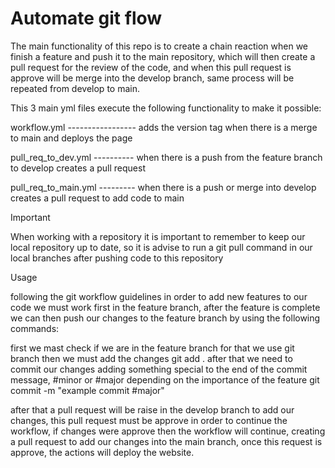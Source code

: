 # Automate git flow

The main functionality of this repo is to create a chain reaction when we finish a feature and push it to the
main repository, which will then create a pull request for the review of the code, and when this pull request is approve
will be merge into the develop branch, same process will be repeated from develop to main.

This 3 main yml files execute the following functionality to make it possible:

workflow.yml ----------------- adds the version tag when there is a merge to main and deploys the page

pull_req_to_dev.yml ---------- when there is a push from the feature branch to develop creates a pull request

pull_req_to_main.yml --------- when there is a push or merge into develop creates a pull request to add code to main

Important

When working with a repository it is important to remember to keep our local repository up to date, so it is
advise to run a git pull command in our local branches after pushing code to this repository

Usage 

following the git workflow guidelines in order to add new features to our code we must work first
in the feature branch, after the feature is complete we can then push our changes to the feature branch
by using the following commands:

first we mast check if we are in the feature branch for that we use
git branch
then we must add the changes
git add .
after that we need to commit our changes adding something special to the end of the commit message, #minor or #major
depending on the importance of the feature
git commit -m "example commit #major"

after that a pull request will be raise in the develop branch to add our changes, this pull request must be
approve in order to continue the workflow, if changes were approve then the workflow will continue, creating
a pull request to add our changes into the main branch, once this request is approve, the actions will deploy
the website.




